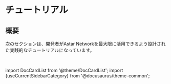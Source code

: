 # チュートリアル

## 概要

次のセクションは、開発者がAstar Networkを最大限に活用できるよう設計された実践的なチュートリアルになっています。

<br/>

import DocCardList from '@theme/DocCardList';
import {useCurrentSidebarCategory} from '@docusaurus/theme-common';

<DocCardList items={useCurrentSidebarCategory().items}/>
